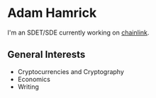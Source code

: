# Adam Hamrick

I'm an SDET/SDE currently working on [chainlink](https://chain.link/).

## General Interests

* Cryptocurrencies and Cryptography
* Economics
* Writing
